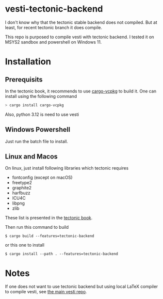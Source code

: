 # vesti-tectonic-backend

I don't know why that the tectonic stable backend does not compiled. But at
least, for recent tectonic branch it does compile.

This repo is purposed to compile vesti with tectonic backend. I tested it on
MSYS2 sandbox and powershell on Windows 11.

# Installation
## Prerequisits
In the tectonic book, it recommends to use [cargo-vcpkg](https://crates.io/crates/cargo-vcpkg) to build it.
One can install using the following command
```powershell
> cargo install cargo-vcpkg
```
Also, python 3.12 is need to use vesti

## Windows Powershell
Just run the batch file to install.

## Linux and Macos
On linux, just install following libraries which tectonic requires
- fontconfig (except on macOS)
- freetype2
- graphite2
- harfbuzz
- ICU4C
- libpng
- zlib

These list is presented in the [tectonic book](https://tectonic-typesetting.github.io/book/latest/howto/build-tectonic/external-dep-install.html).

Then run this command to build
```console
$ cargo build --features=tectonic-backend
```
or this one to install
```console
$ cargo install --path . --features=tectonic-backend
```

# Notes
If one does not want to use tectonic backend but using local LaTeX compiler to
compile vesti, see [the main vesti repo](https://github.com/e0328eric/vesti).
